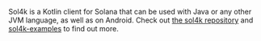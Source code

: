 Sol4k is a Kotlin client for Solana that can be used with Java or any other JVM language, as well as on Android. Check out [the sol4k repository](https://github.com/sol4k/sol4k) and [sol4k-examples](https://github.com/sol4k/sol4k-examples) to find out more.
